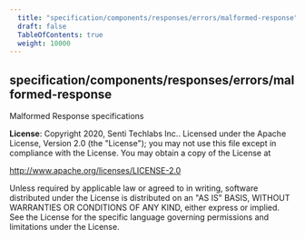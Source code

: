 ```yaml
---
  title: "specification/components/responses/errors/malformed-response"
  draft: false
  TableOfContents: true
  weight: 10000
---
```

<a name="module_specification/components/responses/errors/malformed-response"></a>

## specification/components/responses/errors/malformed-response
Malformed Response specifications

**License**: Copyright 2020, Senti Techlabs Inc..
Licensed under the Apache License, Version 2.0 (the &quot;License&quot;);
you may not use this file except in compliance with the License.
You may obtain a copy of the License at

   http://www.apache.org/licenses/LICENSE-2.0

Unless required by applicable law or agreed to in writing, software
distributed under the License is distributed on an &quot;AS IS&quot; BASIS,
WITHOUT WARRANTIES OR CONDITIONS OF ANY KIND, either express or implied.
See the License for the specific language governing permissions and
limitations under the License.  
